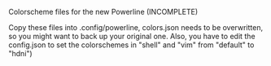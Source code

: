 Colorscheme files for the new Powerline (INCOMPLETE)

Copy these files into .config/powerline, colors.json needs to be overwritten, so you might want to back up your original one.
Also, you have to edit the config.json to set the colorschemes in "shell" and "vim" from "default" to "hdni")
